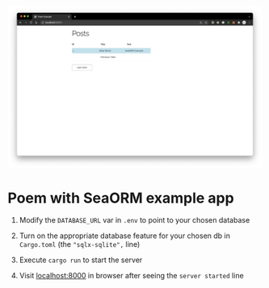 ![screenshot](Screenshot.png)

# Poem with SeaORM example app

1. Modify the `DATABASE_URL` var in `.env` to point to your chosen database

1. Turn on the appropriate database feature for your chosen db in `Cargo.toml` (the `"sqlx-sqlite",` line)

1. Execute `cargo run` to start the server

1. Visit [localhost:8000](http://localhost:8000) in browser after seeing the `server started` line
